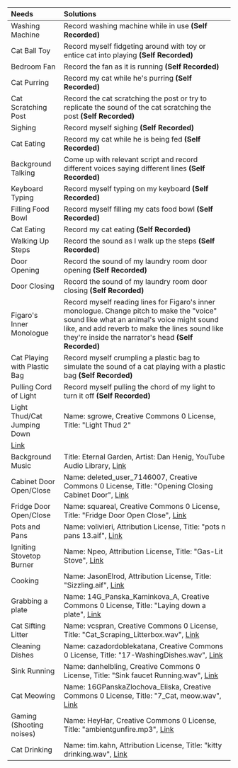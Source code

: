 |        Needs        | Solutions |
| :--- | :--- |
| Washing Machine | Record washing machine while in use **(Self Recorded)** |
| Cat Ball Toy | Record myself fidgeting around with toy or entice cat into playing **(Self Recorded)** |
| Bedroom Fan | Record the fan as it is running **(Self Recorded)** |
| Cat Purring | Record my cat while he's purring **(Self Recorded)** |
| Cat Scratching Post | Record the cat scratching the post or try to replicate the sound of the cat scratching the post **(Self Recorded)** |
| Sighing | Record myself sighing **(Self Recorded)** |
| Cat Eating | Record my cat while he is being fed **(Self Recorded)** |
| Background Talking | Come up with relevant script and record different voices saying different lines **(Self Recorded)** |
| Keyboard Typing | Record myself typing on my keyboard **(Self Recorded)** |
| Filling Food Bowl | Record myself filling my cats food bowl **(Self Recorded)** |
| Cat Eating | Record my cat eating **(Self Recorded)** |
| Walking Up Steps | Record the sound as I walk up the steps **(Self Recorded)** |
| Door Opening | Record the sound of my laundry room door opening **(Self Recorded)** |
| Door Closing | Record the sound of my laundry room door closing **(Self Recorded)** |
| Figaro's Inner Monologue | Record myself reading lines for Figaro's inner monologue. Change pitch to make the "voice" sound like what an animal's voice might sound like, and add reverb to make the lines sound like they're inside the narrator's head **(Self Recorded)** |
| Cat Playing with Plastic Bag | Record myself crumpling a plastic bag to simulate the sound of a cat playing with a plastic bag **(Self Recorded)** |
| Pulling Cord of Light | Record myself pulling the chord of my light to turn it off **(Self Recorded)** |
| Light Thud/Cat Jumping Down | Name: sgrowe, Creative Commons 0 License, Title: "Light Thud 2"
[Link](https://freesound.org/people/sgrowe/sounds/342532/) |
| Background Music | Title: Eternal Garden, Artist: Dan Henig, YouTube Audio Library, [Link](https://studio.youtube.com/channel/UC21Pky0Zx8ciMF7CD7nNLnw/music?utm_campaign=upgrade&utm_medium=redirect&utm_source=%2Faudiolibrary%2Fmusic) |
| Cabinet Door Open/Close | Name: deleted_user_7146007, Creative Commons 0 License, Title: "Opening Closing Cabinet Door", [Link](https://freesound.org/people/deleted_user_7146007/sounds/383836/) |
| Fridge Door Open/Close | Name: squareal, Creative Commons 0 License, Title: "Fridge Door Open Close", [Link](https://freesound.org/people/squareal/sounds/237400/) |
| Pots and Pans | Name: volivieri, Attribution License, Title: "pots n pans 13.aif", [Link](https://freesound.org/people/volivieri/sounds/80131/) |
| Igniting Stovetop Burner | Name: Npeo, Attribution License, Title: "Gas-Lit Stove", [Link](https://freesound.org/people/Npeo/sounds/447732/) |
| Cooking | Name: JasonElrod, Attribution License, Title: "Sizzling.aif", [Link](https://freesound.org/people/JasonElrod/sounds/85468/) |
| Grabbing a plate | Name: 14G_Panska_Kaminkova_A, Creative Commons 0 License, Title: "Laying down a plate", [Link](https://freesound.org/people/14G_Panska_Kaminkova_A/sounds/419985/) |
| Cat Sifting Litter | Name: vcspran, Creative Commons 0 License, Title: "Cat_Scraping_Litterbox.wav", [Link](https://freesound.org/people/vcspran/sounds/344584/) |
| Cleaning Dishes | Name: cazadordoblekatana, Creative Commons 0 License, Title: "17-WashingDishes.wav", [Link](https://freesound.org/people/cazadordoblekatana/sounds/429145/) |
| Sink Running | Name: danhelbling, Creative Commons 0 License, Title: "Sink faucet Running.wav", [Link](https://freesound.org/people/danhelbling/sounds/272389/) |
| Cat Meowing | Name: 16GPanskaZlochova_Eliska, Creative Commons 0 License, Title: "7_Cat, meow.wav", [Link](https://freesound.org/people/16GPanskaZlochova_Eliska/sounds/496280/) |
| Gaming (Shooting noises) | Name: HeyHar, Creative Commons 0 License, Title: "ambientgunfire.mp3", [Link](https://freesound.org/people/HeyHar/sounds/347792/) |
| Cat Drinking | Name: tim.kahn, Attribution License, Title: "kitty drinking.wav", [Link](https://freesound.org/people/tim.kahn/sounds/172887/) |
